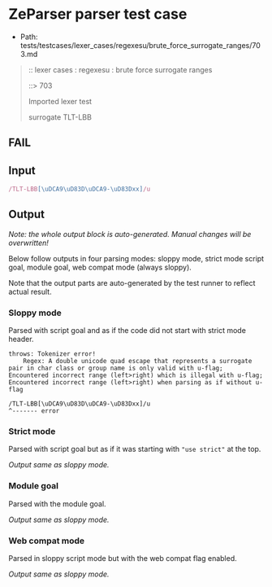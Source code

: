 # ZeParser parser test case

- Path: tests/testcases/lexer_cases/regexesu/brute_force_surrogate_ranges/703.md

> :: lexer cases : regexesu : brute force surrogate ranges
>
> ::> 703
>
> Imported lexer test
>
> surrogate TLT-LBB

## FAIL

## Input

`````js
/TLT-LBB[\uDCA9\uD83D\uDCA9-\uD83Dxx]/u
`````

## Output

_Note: the whole output block is auto-generated. Manual changes will be overwritten!_

Below follow outputs in four parsing modes: sloppy mode, strict mode script goal, module goal, web compat mode (always sloppy).

Note that the output parts are auto-generated by the test runner to reflect actual result.

### Sloppy mode

Parsed with script goal and as if the code did not start with strict mode header.

`````
throws: Tokenizer error!
    Regex: A double unicode quad escape that represents a surrogate pair in char class or group name is only valid with u-flag; Encountered incorrect range (left>right) which is illegal with u-flag; Encountered incorrect range (left>right) when parsing as if without u-flag

/TLT-LBB[\uDCA9\uD83D\uDCA9-\uD83Dxx]/u
^------- error
`````

### Strict mode

Parsed with script goal but as if it was starting with `"use strict"` at the top.

_Output same as sloppy mode._

### Module goal

Parsed with the module goal.

_Output same as sloppy mode._

### Web compat mode

Parsed in sloppy script mode but with the web compat flag enabled.

_Output same as sloppy mode._
